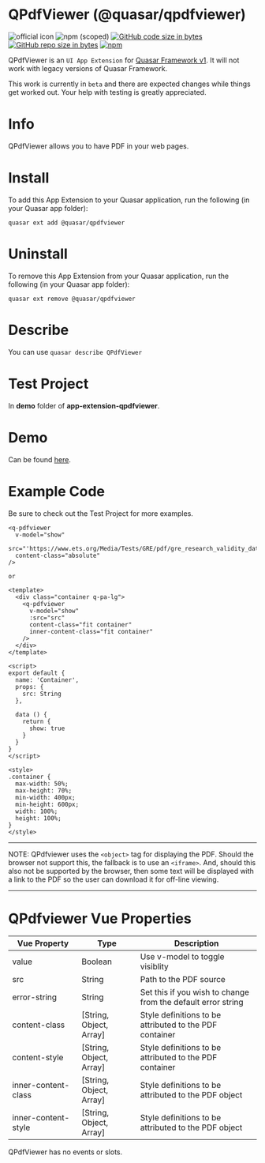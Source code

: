 QPdfViewer (@quasar/qpdfviewer)
===

![official icon](https://img.shields.io/badge/Quasar%201.0-Official%20UI%20App%20Extension-blue.svg)
![npm (scoped)](https://img.shields.io/npm/v/@quasar/quasar-app-extension-qpdfviewer.svg?style=plastic)
[![GitHub code size in bytes](https://img.shields.io/github/languages/code-size/quasarframework/app-extension-qpdfviewer.svg)]()
[![GitHub repo size in bytes](https://img.shields.io/github/repo-size/quasarframework/app-extension-qpdfviewer.svg)]()
[![npm](https://img.shields.io/npm/dt/@quasar/quasar-app-extension-qpdfviewer.svg)](https://www.npmjs.com/package/@quasar/quasar-app-extension-qpdfviewer)

QPdfViewer is an `UI App Extension` for [Quasar Framework v1](https://v1.quasar-framework.org/). It will not work with legacy versions of Quasar Framework.

This work is currently in `beta` and there are expected changes while things get worked out. Your help with testing is greatly appreciated.

# Info
QPdfViewer allows you to have PDF in your web pages.

# Install
To add this App Extension to your Quasar application, run the following (in your Quasar app folder):
```
quasar ext add @quasar/qpdfviewer
```

# Uninstall
To remove this App Extension from your Quasar application, run the following (in your Quasar app folder):
```
quasar ext remove @quasar/qpdfviewer
```

# Describe
You can use `quasar describe QPdfViewer`

# Test Project
In **demo** folder of **app-extension-qpdfviewer**.

# Demo
Can be found [here](https://quasarframework.github.io/app-extension-qpdfviewer/demo/dist/spa/#/).

# Example Code
Be sure to check out the Test Project for more examples.
```
<q-pdfviewer
  v-model="show"
  src="'https://www.ets.org/Media/Tests/GRE/pdf/gre_research_validity_data.pdf'"
  content-class="absolute"
/>

or

<template>
  <div class="container q-pa-lg">
    <q-pdfviewer
      v-model="show"
      :src="src"
      content-class="fit container"
      inner-content-class="fit container"
    />
  </div>
</template>

<script>
export default {
  name: 'Container',
  props: {
    src: String
  },

  data () {
    return {
      show: true
    }
  }
}
</script>

<style>
.container {
  max-width: 50%;
  max-height: 70%;
  min-width: 400px;
  min-height: 600px;
  width: 100%;
  height: 100%;
}
</style>

```

---
NOTE:
  QPdfviewer uses the `<object>` tag for displaying the PDF. Should the browser not support this, the fallback is to use an `<iframe>`. And, should this also not be supported by the browser, then some text will be displayed with a link to the PDF so the user can download it for off-line viewing.

---

# QPdfviewer Vue Properties
| Vue&nbsp;Property | Type	| Description |
|---|---|---|
| value | Boolean | Use v-model to toggle visiblity |
| src | String | Path to the PDF source |
| error-string | String | Set this if you wish to change from the default error string |
| content-class | [String, Object, Array] | Style definitions to be attributed to the PDF container |
| content-style | [String, Object, Array] | Style definitions to be attributed to the PDF container |
| inner-content-class | [String, Object, Array] | Style definitions to be attributed to the PDF object |
| inner-content-style | [String, Object, Array] | Style definitions to be attributed to the PDF object |

QPdfViewer has no events or slots.